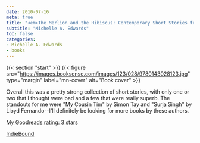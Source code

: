 ```yaml
---
date: 2010-07-16
meta: true
title: "<em>The Merlion and the Hibiscus: Contemporary Short Stories from Singapore and Malaysia</em>"
subtitle: "Michelle A. Edwards"
toc: false
categories:
- Michelle A. Edwards
- books
---
```


{{< section "start" >}}
{{< figure src="https://images.booksense.com/images/123/028/9780143028123.jpg" type="margin" label="mn-cover" alt="Book cover" >}}

Overall this was a pretty strong collection of short stories, with only one or two that I thought were bad and a few that were really superb. The standouts for me were "My Cousin Tim" by Simon Tay and "Surja Singh" by Lloyd Fernando--I'll definitely be looking for more books by these authors.

[My Goodreads rating: 3 stars](https://www.goodreads.com/review/show/112861184)  

[IndieBound](https://www.indiebound.org/book/9780143028123)
